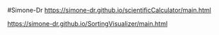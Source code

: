 #Simone-Dr
https://simone-dr.github.io/scientificCalculator/main.html

https://simone-dr.github.io/SortingVisualizer/main.html

